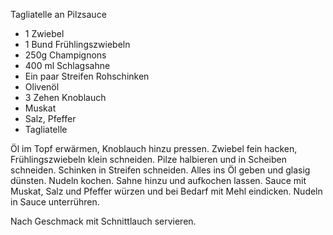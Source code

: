 ﻿Tagliatelle an Pilzsauce

- 1 Zwiebel
- 1 Bund Frühlingszwiebeln
- 250g Champignons
- 400 ml Schlagsahne
- Ein paar Streifen Rohschinken
- Olivenöl
- 3 Zehen Knoblauch
- Muskat
- Salz, Pfeffer
- Tagliatelle

Öl im Topf erwärmen, Knoblauch hinzu pressen.
Zwiebel fein hacken, Frühlingszwiebeln klein schneiden.
Pilze halbieren und in Scheiben schneiden.
Schinken in Streifen schneiden.
Alles ins Öl geben und glasig dünsten.
Nudeln kochen.
Sahne hinzu und aufkochen lassen.
Sauce mit Muskat, Salz und Pfeffer würzen und bei Bedarf mit Mehl eindicken.
Nudeln in Sauce unterrühren.

Nach Geschmack mit Schnittlauch servieren.

